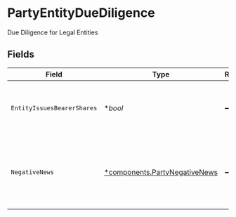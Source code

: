 # PartyEntityDueDiligence

Due Diligence for Legal Entities


## Fields

| Field                                                                         | Type                                                                          | Required                                                                      | Description                                                                   | Example                                                                       |
| ----------------------------------------------------------------------------- | ----------------------------------------------------------------------------- | ----------------------------------------------------------------------------- | ----------------------------------------------------------------------------- | ----------------------------------------------------------------------------- |
| `EntityIssuesBearerShares`                                                    | **bool*                                                                       | :heavy_minus_sign:                                                            | Indicates whether the entity issues bearer shares                             | false                                                                         |
| `NegativeNews`                                                                | [*components.PartyNegativeNews](../../models/components/partynegativenews.md) | :heavy_minus_sign:                                                            | Information about any negative news against related parties and entities      |                                                                               |